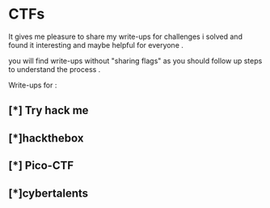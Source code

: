 # CTFs 

It gives me pleasure to share my write-ups for challenges i solved and found it interesting and maybe helpful for everyone .

you will find write-ups without "sharing flags" as you should follow up steps to understand the process .

Write-ups for :

## [*] Try hack me 

## [*]hackthebox 

## [*] Pico-CTF

## [*]cybertalents

